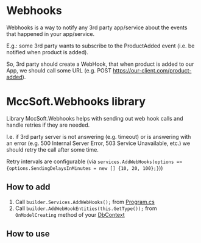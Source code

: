 ﻿# Webhooks
Webhooks is a way to notify any 3rd party app/service about the events that happened in your app/service.

E.g.: some 3rd party wants to subscribe to the ProductAdded event (i.e. be notified when product is added).

So, 3rd party should create a WebHook, that when product is added to our App, we should call some URL (e.g. POST https://our-client.com/product-added).

# MccSoft.Webhooks library
Library MccSoft.Webhooks helps with sending out web hook calls and handle retries if they are needed.

I.e. if 3rd party server is not answering (e.g. timeout) or is answering with an error (e.g. 500 Internal Server Error, 503 Service Unavailable, etc.) we should retry the call after some time.

Retry intervals are configurable (via `services.AddWebHooks(options => {options.SendingDelaysInMinutes = new [] {10, 20, 100};}`))

## How to add
1. Call `builder.Services.AddWebHooks();` from [Program.cs](../../webapi/src/MccSoft.TemplateApp.App/Program.cs)
2. Call `builder.AddWebHookEntities(this.GetType());` from `OnModelCreating` method of your [DbContext](../../webapi/src/MccSoft.TemplateApp.Persistence/TemplateAppDbContext.cs)

## How to use

